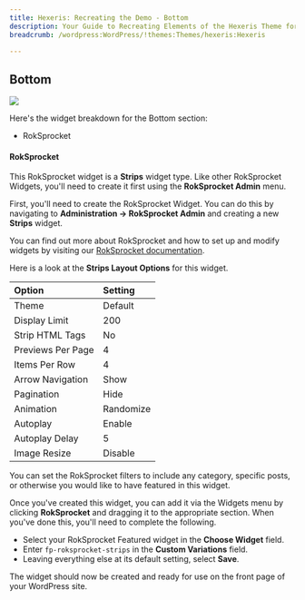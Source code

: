 ```yaml
---
title: Hexeris: Recreating the Demo - Bottom
description: Your Guide to Recreating Elements of the Hexeris Theme for WordPress
breadcrumb: /wordpress:WordPress/!themes:Themes/hexeris:Hexeris

---
```


Bottom
-----
![][demo]

Here's the widget breakdown for the Bottom section:

* RokSprocket

#### RokSprocket

This RokSprocket widget is a **Strips** widget type. Like other RokSprocket Widgets, you'll need to create it first using the **RokSprocket Admin** menu.

First, you'll need to create the RokSprocket Widget. You can do this by navigating to **Administration -> RokSprocket Admin** and creating a new **Strips** widget. 

You can find out more about RokSprocket and how to set up and modify widgets by visiting our [RokSprocket documentation][roksprocket].

Here is a look at the **Strips Layout Options** for this widget.

| Option            | Setting   |  
| :---------------- | :-------- |  
| Theme             | Default   |  
| Display Limit     | 200       |  
| Strip HTML Tags   | No        |  
| Previews Per Page | 4         |  
| Items Per Row     | 4         |  
| Arrow Navigation  | Show      |  
| Pagination        | Hide      |  
| Animation         | Randomize |  
| Autoplay          | Enable    |  
| Autoplay Delay    | 5         |  
| Image Resize      | Disable   |  

You can set the RokSprocket filters to include any category, specific posts, or otherwise you would like to have featured in this widget.

Once you've created this widget, you can add it via the Widgets menu by clicking **RokSprocket** and dragging it to the appropriate section. When you've done this, you'll need to complete the following.

* Select your RokSprocket Featured widget in the **Choose Widget** field.
* Enter `fp-roksprocket-strips` in the **Custom Variations** field.
* Leaving everything else at its default setting, select **Save**.

The widget should now be created and ready for use on the front page of your WordPress site.

[demo]: assets/demo_8.jpeg
[roksprocket]: ../../plugins/roksprocket/